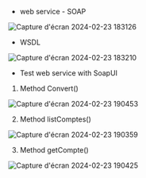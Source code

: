 * web service - SOAP

![Capture d'écran 2024-02-23 183126](https://github.com/maatoub/Web-service/assets/101108969/6640d465-c78f-47a1-97ed-0e9497a8b3ce)

* WSDL
   
![Capture d'écran 2024-02-23 183210](https://github.com/maatoub/Web-service/assets/101108969/e1a98fce-994a-454c-b0af-58cf60d80f1b)

* Test web service with SoapUI
  
1. Method Convert()

![Capture d'écran 2024-02-23 190453](https://github.com/maatoub/Web-service/assets/101108969/9f991a84-04f6-4584-ab88-14ef841a1527)

2. Method listComptes() 

![Capture d'écran 2024-02-23 190359](https://github.com/maatoub/Web-service/assets/101108969/f07cea86-7ff2-4411-9a84-07173f5fed06)

3. Method getCompte() 

![Capture d'écran 2024-02-23 190425](https://github.com/maatoub/Web-service/assets/101108969/51e9104f-9a18-4835-9e27-f05de0e5034b)
